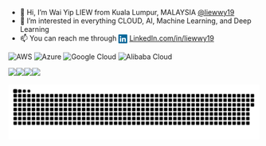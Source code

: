 - 👋 Hi, I’m Wai Yip LIEW from Kuala Lumpur, MALAYSIA <a href="https://github.com/liewwy19/liewwy19">@liewwy19</a>
- 👀 I’m interested in everything CLOUD, AI, Machine Learning, and Deep Learning
- 📫 You can reach me through <a href="https://www.linkedin.com/in/liewwy19/" target="_blank"><img src="assets/linkedin-logo-2430.svg" height="18px" align="center" alt="liewwy19" /></a> [LinkedIn.com/in/liewwy19](https://www.linkedin.com/in/liewwy19/)

![AWS](https://img.shields.io/badge/AWS-%23FF9900.svg?style=for-the-badge&logo=amazon-aws&logoColor=white)
![Azure](https://img.shields.io/badge/azure-%230072C6.svg?style=for-the-badge&logo=microsoftazure&logoColor=white)
![Google Cloud](https://img.shields.io/badge/GoogleCloud-%234285F4.svg?style=for-the-badge&logo=google-cloud&logoColor=white)
![Alibaba Cloud](https://img.shields.io/badge/AlibabaCloud-%23FF6701.svg?style=for-the-badge&logo=alibabacloud&logoColor=white)

<a href="https://www.credly.com/badges/f111b0d8-e493-4fa4-9198-faa9b20cf2f2" target="_blank" rel="noopener noreferrer"><img src="https://images.credly.com/size/120x120/images/00634f82-b07f-4bbd-a6bb-53de397fc3a6/image.png" height="120px" /></a><a href="https://www.credly.com/badges/0ea76f79-e1c7-4398-83cf-df26f68ce186" target="_blank"><img src="https://images.credly.com/size/120x120/images/be8fcaeb-c769-4858-b567-ffaaa73ce8cf/image.png" height="120px" /></a><a href="https://www.credential.net/90b949f2-a720-4b00-b6c1-da8ad912124f" target="_blank"><img src="https://images.credential.net/badge/tiny/qjeluf2q_1667535746188_badge.png" height="120px" /></a><a href="https://edu.alibabacloud.com/certification/aca_businessuser" target="_blank"><img src="https://img.alicdn.com/imgextra/i4/O1CN019FPxjG1RcxZLw9MU6_!!6000000002133-2-tps-668-668.png" height="120px" /></a>

<img src="assets/contributions.svg">

<!---
liewwy19/liewwy19 is a ✨ special ✨ repository because its `README.md` (this file) appears on your GitHub profile.
You can click the Preview link to take a look at your changes.
--->
